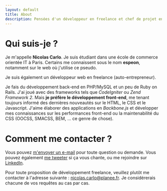 ```yaml
---
layout: default
title: About
description: Pensées d'un développeur en freelance et chef de projet en devenir. Qui suis-je et comment se contacter.
---
```


# Qui suis-je ?

Je m'appelle **Nicolas Carlo**. Je suis étudiant dans une école de commerce orientée IT à Paris.
Certains me connaissent sous le nom **espeon**, notamment sur le web où j'utilise ce pseudo.

Je suis également un développeur web en freelance (auto-entrepreneur).

Je fais du développement back-end en PHP/MySQL et un peu de Ruby on Rails. J'ai joué avec des frameworks tels que *CodeIgniter* ou *Zend Framework 2*.
Mais **je préfère le développement front-end**, me tenant toujours informé des dernières nouveautés sur le HTML, le CSS et le Javascript. J'aime élaborer des applications en *Backbone.js* et développer mes connaissances sur les performances front-end ou la maintenabilité du CSS (OOCSS, SMACSS, BEM, ... ce genre de chose).


# Comment me contacter ?

Vous pouvez [m'envoyer un e-mail](mailto:nicolascarlo.espeon@gmail.com) pour toute question ou demande.
Vous pouvez également <a href="http://twitter.com/?status=@nicoespeon%20>%20" target="_blank">me tweeter</a> si ça vous chante, ou me rejoindre sur <a href="http://fr.linkedin.com/pub/nicolas-carlo/3b/b24/95/" target="_blank">LinkedIn</a>.

Pour toute proposition de développement freelance, veuillez plutôt me contacter à l'adresse suivante : <nicolas.carlo@planee.fr>.
Je considérerais chacune de vos requêtes au cas par cas.
